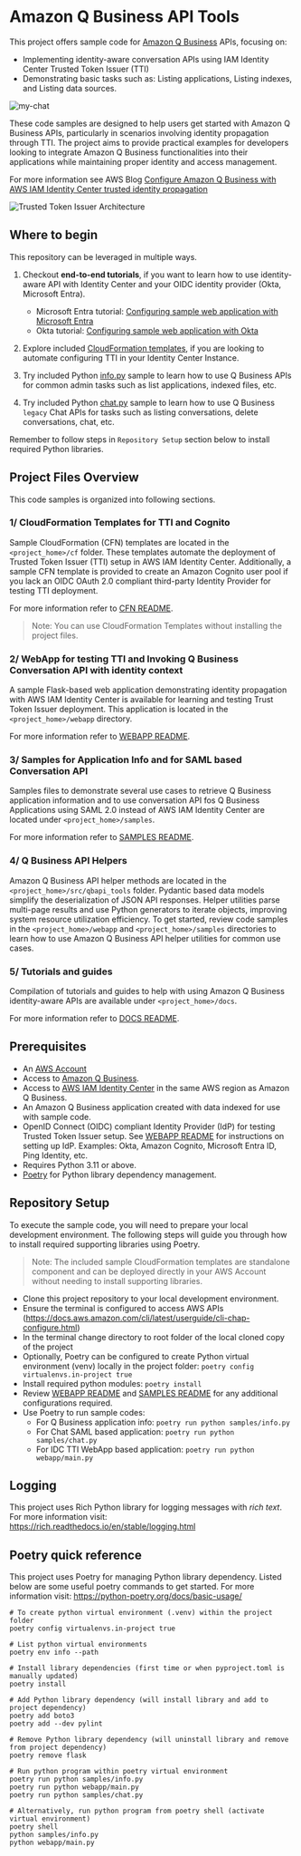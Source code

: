# Amazon Q Business API Tools

This project offers sample code for [Amazon Q Business](https://console.aws.amazon.com/amazonq/home) APIs, focusing on:
* Implementing identity-aware conversation APIs using IAM Identity Center Trusted Token Issuer (TTI)
* Demonstrating basic tasks such as: Listing applications, Listing indexes, and Listing data sources.

![my-chat](/docs/images/my-chat.png)

These code samples are designed to help users get started with Amazon Q Business APIs, particularly in scenarios involving identity propagation through TTI. The project aims to provide practical examples for developers looking to integrate Amazon Q Business functionalities into their applications while maintaining proper identity and access management.


For more information see AWS Blog [Configure Amazon Q Business with AWS IAM Identity Center trusted identity propagation](https://aws.amazon.com/blogs/machine-learning/configuring-amazon-q-business-with-aws-iam-identity-center-trusted-identity-propagation/)

![Trusted Token Issuer Architecture](/docs/images/q-api-tte-arch.png)

## Where to begin
This repository can be leveraged in multiple ways.

1. Checkout **end-to-end tutorials**, if you want to learn how to use identity-aware API with Identity Center and your OIDC identity provider (Okta, Microsoft Entra).
    * Microsoft Entra tutorial: [Configuring sample web application with Microsoft Entra](./docs/tutorials/entra/config-webapp-using-entra.md)
    * Okta tutorial: [Configuring sample web application with Okta](./docs/tutorials/okta/config-webapp-using-okta.md)

2. Explore included [CloudFormation templates](./cf/README.md), if you are looking to automate configuring TTI in your Identity Center Instance.

3. Try included Python [info.py](./samples/info.py) sample to learn how to use Q Business APIs for common admin tasks such as list applications, indexed files, etc.

4. Try included Python [chat.py](./samples/info.py) sample to learn how to use Q Business `legacy` Chat APIs for tasks such as listing conversations, delete conversations, chat, etc.

Remember to follow steps in `Repository Setup` section below to install required Python libraries.

## Project Files Overview
This code samples is organized into following sections.

### 1/ CloudFormation Templates for TTI and Cognito
Sample CloudFormation (CFN) templates are located in the `<project_home>/cf` folder. These templates automate the deployment of Trusted Token Issuer (TTI) setup in AWS IAM Identity Center. Additionally, a sample CFN template is provided to create an Amazon Cognito user pool if you lack an OIDC OAuth 2.0 compliant third-party Identity Provider for testing TTI deployment.

For more information refer to [CFN README](/cf/README.md).

> Note: You can use CloudFormation Templates without installing the project files.

### 2/ WebApp for testing TTI and Invoking Q Business Conversation API with identity context
A sample Flask-based web application demonstrating identity propagation with AWS IAM Identity Center is available for learning and testing Trust Token Issuer deployment. This application is located in the `<project_home>/webapp` directory.

For more information refer to [WEBAPP README](/webapp/README.md).

### 3/ Samples for Application Info and for SAML based Conversation API
Samples files to demonstrate several use cases to retrieve Q Business application information and to use conversation API fos Q Business Applications using SAML 2.0 instead of AWS IAM Identity Center are located under `<project_home>/samples`.

For more information refer to [SAMPLES README](/samples/README.md).

### 4/ Q Business API Helpers
Amazon Q Business API helper methods are located in the `<project_home>/src/qbapi_tools` folder. Pydantic based data models simplify the deserialization of JSON API responses. Helper utilities parse multi-page results and use Python generators to iterate objects, improving system resource utilization efficiency. To get started, review code samples in the `<project_home>/webapp` and `<project_home>/samples` directories to learn how to use Amazon Q Business API helper utilities for common use cases.

### 5/ Tutorials and guides
Compilation of tutorials and guides to help with using Amazon Q Business identity-aware APIs are available under `<project_home>/docs`.

For more information refer to [DOCS README](/docs/README.md).

## Prerequisites
* An [AWS Account](https://signin.aws.amazon.com/signin?redirect_uri=https%3A%2F%2Fportal.aws.amazon.com%2Fbilling%2Fsignup%2Fresume&client_id=signup)
* Access to [Amazon Q Business](https://console.aws.amazon.com/amazonq/home).
* Access to [AWS IAM Identity Center](https://aws.amazon.com/iam/identity-center/) in the same AWS region as Amazon Q Business.
* An Amazon Q Business application created with data indexed for use with sample code.
* OpenID Connect (OIDC) compliant Identity Provider (IdP) for testing Trusted Token Issuer setup. See [WEBAPP README](/webapp/README.md) for instructions on setting up IdP. Examples: Okta, Amazon Cognito, Microsoft Entra ID, Ping Identity, etc.
* Requires Python 3.11 or above.
* [Poetry](https://python-poetry.org/) for Python library dependency management.

## Repository Setup
To execute the sample code, you will need to prepare your local development environment. The following steps will guide you through how to install required supporting libraries using Poetry.

> Note: The included sample CloudFormation templates are standalone component and can be deployed directly in your AWS Account without needing to install supporting libraries.

* Clone this project repository to your local development environment.
* Ensure the terminal is configured to access AWS APIs (https://docs.aws.amazon.com/cli/latest/userguide/cli-chap-configure.html)
* In the terminal change directory to root folder of the local cloned copy of the project
* Optionally, Poetry can be configured to create Python virtual environment (venv) locally in the project folder: `poetry config virtualenvs.in-project true`
* Install required python modules: `poetry install`
* Review [WEBAPP README](/webapp/README.md) and [SAMPLES README](/samples/README.md) for any additional configurations required. 
* Use Poetry to run sample codes:
    * For Q Business application info: `poetry run python samples/info.py`
    * For Chat SAML based application: `poetry run python samples/chat.py`
    * For IDC TTI WebApp based application: `poetry run python webapp/main.py`

## Logging
This project uses Rich Python library for logging messages with *rich text*. For more information visit: https://rich.readthedocs.io/en/stable/logging.html

## Poetry quick reference
This project uses Poetry for managing Python library dependency. Listed below are some useful poetry commands to get started. For more information visit: https://python-poetry.org/docs/basic-usage/

```shell
# To create python virtual environment (.venv) within the project folder
poetry config virtualenvs.in-project true

# List python virtual environments
poetry env info --path

# Install library dependencies (first time or when pyproject.toml is manually updated)
poetry install

# Add Python library dependency (will install library and add to project dependency)
poetry add boto3
poetry add --dev pylint

# Remove Python library dependency (will uninstall library and remove from project dependency)
poetry remove flask

# Run python program within poetry virtual environment
poetry run python samples/info.py
poetry run python webapp/main.py
poetry run python samples/chat.py

# Alternatively, run python program from poetry shell (activate virtual environment)
poetry shell
python samples/info.py
python webapp/main.py
```

